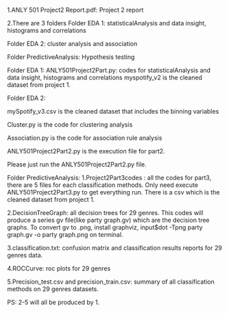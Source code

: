 
1.ANLY 501 Project2 Report.pdf:  Project 2 report

2.There are 3 folders
Folder EDA 1: statisticalAnalysis and data insight, histograms and correlations

Folder EDA 2: cluster analysis and association

Folder PredictiveAnalysis: Hypothesis testing




Folder EDA 1:
ANLY501Project2Part.py: codes for  statisticalAnalysis and data insight, histograms and correlations
myspotify_v2 is the cleaned dataset from project 1.


Folder EDA 2:

mySpotify_v3.csv is the cleaned dataset that includes the binning variables

Cluster.py is the code for clustering analysis

Association.py is the code for association rule analysis

ANLY501Project2Part2.py is the execution file for part2. 

Please just run the ANLY501Project2Part2.py file.


Folder PredictiveAnalysis:
1.Project2Part3codes : all the codes for part3, there are 5 files for each classification methods. Only need execute ANLY501Project2Part3.py to get everything run. There is a csv which is the cleaned dataset from project 1.

2.DecisionTreeGraph: all decision trees for 29 genres.
This codes will produce a series gv file(like party graph.gv) which are the decision tree graphs. To convert gv to .png, install graphviz, input$dot -Tpng party graph.gv -o party graph.png   on terminal.
 
3.classification.txt: confusion matrix and classification results reports for 29 genres data.

4.ROCCurve: roc plots for 29 genres

5.Precision_test.csv and precision_train.csv: summary of all classification methods on 29 genres datasets.

PS: 2-5 will all be produced by 1.



